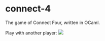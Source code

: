 # connect-4
The game of Connect Four, written in OCaml.

Play with another player:
![](https://i.imgur.com/QsVQfma.gif)
